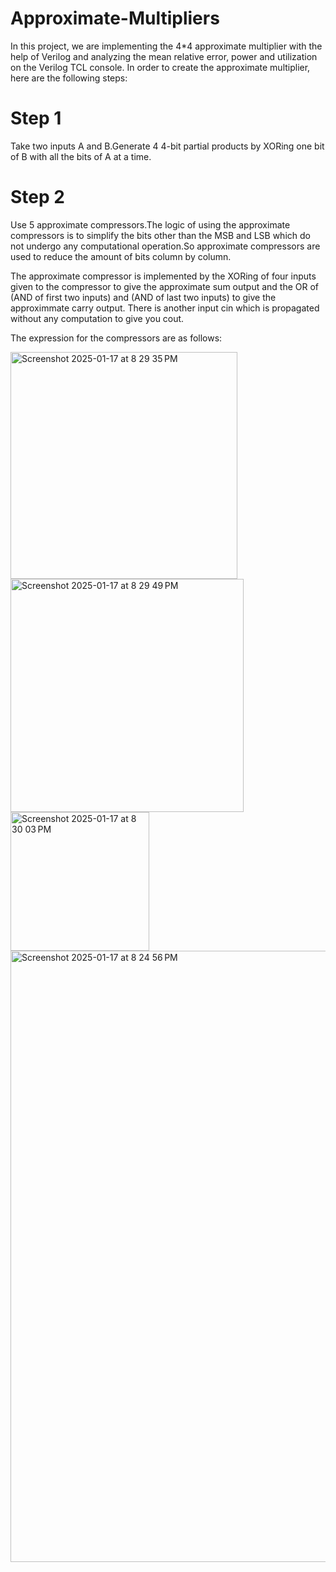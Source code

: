 # Approximate-Multipliers
In this project, we are implementing the 4*4 approximate multiplier with the help of Verilog and analyzing the mean relative error, power and utilization on the Verilog TCL console. 
In order to create the approximate multiplier, here are the following steps:
# Step 1
Take two inputs A and B.Generate 4 4-bit partial products by XORing one bit of B with all the bits of A at a time.
# Step 2
Use 5 approximate compressors.The logic of using the approximate compressors is to simplify the bits other than the MSB and LSB which do not undergo any computational operation.So approximate compressors are used to reduce the amount of bits column by column.

The approximate compressor is implemented by the XORing of four inputs given to the compressor to give the approximate sum output and the OR of (AND of first two inputs) and (AND of last two inputs) to give the approximmate carry output. There is another input cin which is propagated without any computation to give you cout.

The expression for the compressors are as follows:

<img width="363" alt="Screenshot 2025-01-17 at 8 29 35 PM" src="https://github.com/user-attachments/assets/b7cd17aa-924d-4fe1-93a5-ba5b2cf58269" />


<img width="373" alt="Screenshot 2025-01-17 at 8 29 49 PM" src="https://github.com/user-attachments/assets/3867b0d7-d166-4695-bbf8-f076d0c79024" />



<img width="222" alt="Screenshot 2025-01-17 at 8 30 03 PM" src="https://github.com/user-attachments/assets/0a8972ad-7931-46ec-bcc5-62d594821196" />



<img width="978" alt="Screenshot 2025-01-17 at 8 24 56 PM" src="https://github.com/user-attachments/assets/ea0cfa2d-9c12-4bfc-98e7-2e0922a833be" />





  

                       


